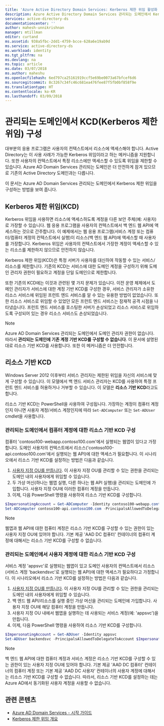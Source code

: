 ```yaml
---
title: 'Azure Active Directory Domain Services: Kerberos 제한 위임 활성화 | Microsoft Docs'
description: Azure Active Directory Domain Services 관리되는 도메인에서 Kerberos 제한 위임 활성화
services: active-directory-ds
documentationcenter: ''
author: mahesh-unnikrishnan
manager: mtillman
editor: curtand
ms.assetid: 938a5fbc-2dd1-4759-bcce-628a6e19ab9d
ms.service: active-directory-ds
ms.workload: identity
ms.tgt_pltfrm: na
ms.devlang: na
ms.topic: article
ms.date: 03/07/2018
ms.author: maheshu
ms.openlocfilehash: 6ed797ca25161919ccf5e69be0073a67bfcef6d6
ms.sourcegitcommit: 8c3267c34fc46c681ea476fee87f5fb0bf858f9e
ms.translationtype: HT
ms.contentlocale: ko-KR
ms.lasthandoff: 03/09/2018
---
```

# <a name="configure-kerberos-constrained-delegation-kcd-on-a-managed-domain"></a>관리되는 도메인에서 KCD(Kerberos 제한 위임) 구성
대부분의 응용 프로그램은 사용자의 컨텍스트에서 리소스에 액세스해야 합니다. Active Directory는 이 사용 사례가 가능한 Kerberos 위임이라고 하는 메커니즘을 지원합니다. 또한 사용자의 컨텍스트에서 특정 리소스에만 액세스할 수 있도록 위임을 제한할 수 있습니다. Azure AD Domain Services 관리되는 도메인은 더 안전하게 잠겨 있으므로 기존의 Active Directory 도메인과는 다릅니다.

이 문서는 Azure AD Domain Services 관리되는 도메인에서 Kerberos 제한 위임을 구성하는 방법을 보여 줍니다.

## <a name="kerberos-constrained-delegation-kcd"></a>Kerberos 제한 위임(KCD)
Kerberos 위임을 사용하면 리소스에 액세스하도록 계정을 다른 보안 주체(예: 사용자)로 가장할 수 있습니다. 웹 응용 프로그램을 사용자의 컨텍스트에서 백 엔드 웹 API에 액세스하는 것으로 간주합니다. 이 예제에서는 웹 응용 프로그램(서비스 계정 또는 컴퓨터/컴퓨터 계정의 컨텍스트에서 실행)이 리소스(백 엔드 웹 API)에 액세스할 때 사용자를 가장합니다. Kerberos 위임은 사용자의 컨텍스트에서 가장한 계정이 액세스할 수 있는 리소스를 제한하지 않으므로 안전하지 않습니다.

Kerberos 제한 위임(KCD)은 특정 서버가 사용자를 대신하여 작동할 수 있는 서비스/리소스를 제한합니다. 기존의 KCD는 서비스에 대한 도메인 계정을 구성하기 위해 도메인 관리자 권한이 필요하고 계정을 단일 도메인으로 제한합니다.

또한 기존의 KCD에는 이것과 관련된 몇 가지 문제가 있습니다. 이전 운영 체제에서 도메인 관리자가 서비스에 대한 계정 기반 KCD를 구성한 경우, 서비스 관리자가 소유한 리소스 서비스에 위임된 프런트 엔드 서비스를 알 수 있는 유용한 방법이 없었습니다. 또한 리소스 서비스로 위임할 수 있었던 모든 프런트 엔드 서비스는 잠재적 공격 시점을 나타냈습니다. 프런트 엔드 서비스를 호스팅한 서버가 손상되었고 리소스 서비스로 위임하도록 구성되어 있는 경우 리소스 서비스도 손상되었습니다.

> [!NOTE]
> Azure AD Domain Services 관리되는 도메인에서 도메인 관리자 권한이 없습니다. 따라서 **관리되는 도메인에 기존 계정 기반 KCD를 구성할 수 없습니다**. 이 문서에 설명된 대로 리소스 기반 KCD를 사용합니다. 또한 이 메커니즘은 더 안전합니다.
>
>

## <a name="resource-based-kcd"></a>리소스 기반 KCD
Windows Server 2012 이후부터 서비스 관리자는 제한된 위임을 자신의 서비스에 맞게 구성할 수 있습니다. 이 모델에서 백 엔드 서비스 관리자는 KCD를 사용하여 특정 프런트 엔드 서비스를 허용하거나 거부할 수 있습니다. 이 모델은 **리소스 기반 KCD**라고도 합니다.

리소스 기반 KCD는 PowerShell을 사용하여 구성됩니다. 가장하는 계정이 컴퓨터 계정인지 아니면 사용자 계정/서비스 계정인지에 따라 `Set-ADComputer` 또는 `Set-ADUser` cmdlet을 사용합니다.

### <a name="configure-resource-based-kcd-for-a-computer-account-on-a-managed-domain"></a>관리되는 도메인에서 컴퓨터 계정에 대한 리소스 기반 KCD 구성
컴퓨터 'contoso100-webapp.contoso100.com'에서 실행되는 웹앱이 있다고 가정합니다.  도메인 사용자의 컨텍스트에서 리소스('contoso100-api.contoso100.com'에서 실행되는 웹 API)에 대한 액세스가 필요합니다. 이 시나리오에서 리소스 기반 KCD를 설정하는 방법은 다음과 같습니다.

1. [사용자 지정 OU를 만듭니다](active-directory-ds-admin-guide-create-ou.md). 이 사용자 지정 OU를 관리할 수 있는 권한을 관리되는 도메인 내의 사용자에게 위임할 수 있습니다.
2. 두 가상 머신(하나는 웹앱 실행, 다른 하나는 웹 API 실행)을 관리되는 도메인에 가입합니다. 사용자 지정 OU에 이러한 컴퓨터 계정을 만듭니다.
3. 이제, 다음 PowerShell 명령을 사용하여 리소스 기반 KCD를 구성합니다.

```powershell
$ImpersonatingAccount = Get-ADComputer -Identity contoso100-webapp.contoso100.com
Set-ADComputer contoso100-api.contoso100.com -PrincipalsAllowedToDelegateToAccount $ImpersonatingAccount
```

> [!NOTE]
> 웹앱과 웹 API에 대한 컴퓨터 계정은 리소스 기반 KCD를 구성할 수 있는 권한이 있는 사용자 지정 OU에 있어야 합니다. 기본 제공 'AAD DC 컴퓨터' 컨테이너의 컴퓨터 계정에 대해서는 리소스 기반 KCD를 구성할 수 없습니다.
>

### <a name="configure-resource-based-kcd-for-a-user-account-on-a-managed-domain"></a>관리되는 도메인에서 사용자 계정에 대한 리소스 기반 KCD 구성
서비스 계정 'appsvc'로 실행되는 웹앱이 있고 도메인 사용자의 컨텍스트에서 리소스(서비스 계정 'backendsvc'로 실행되는 웹 API)에 대한 액세스가 필요하다고 가정합니다. 이 시나리오에서 리소스 기반 KCD를 설정하는 방법은 다음과 같습니다.

1. [사용자 지정 OU를 만듭니다](active-directory-ds-admin-guide-create-ou.md). 이 사용자 지정 OU를 관리할 수 있는 권한을 관리되는 도메인 내의 사용자에게 위임할 수 있습니다.
2. 백 엔드 웹 API/리소스를 실행 중인 가상 머신을 관리되는 도메인에 가입합니다. 사용자 지정 OU에 해당 컴퓨터 계정을 만듭니다.
3. 사용자 지정 OU 내에서 웹앱을 실행하는 데 사용되는 서비스 계정(예: 'appsvc')을 만듭니다.
4. 이제, 다음 PowerShell 명령을 사용하여 리소스 기반 KCD를 구성합니다.

```powershell
$ImpersonatingAccount = Get-ADUser -Identity appsvc
Set-ADUser backendsvc -PrincipalsAllowedToDelegateToAccount $ImpersonatingAccount
```

> [!NOTE]
> 백 엔드 웹 API에 대한 컴퓨터 계정과 서비스 계정은 리소스 기반 KCD를 구성할 수 있는 권한이 있는 사용자 지정 OU에 있어야 합니다. 기본 제공 'AAD DC 컴퓨터' 컨테이너의 컴퓨터 계정 또는 기본 제공 'AAD DC 사용자' 컨테이너의 사용자 계정에 대해서는 리소스 기반 KCD를 구성할 수 없습니다. 따라서, 리소스 기반 KCD를 설정하는 데는 Azure AD에서 동기화된 사용자 계정을 사용할 수 없습니다.
>

## <a name="related-content"></a>관련 콘텐츠
* [Azure AD Domain Services - 시작 가이드](active-directory-ds-getting-started.md)
* [Kerberos 제한 위임 개요](https://technet.microsoft.com/library/jj553400.aspx)
